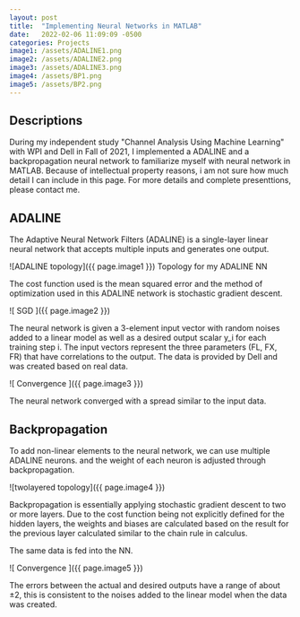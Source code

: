 ```yaml
---
layout: post
title:  "Implementing Neural Networks in MATLAB"
date:   2022-02-06 11:09:09 -0500
categories: Projects
image1: /assets/ADALINE1.png
image2: /assets/ADALINE2.png
image3: /assets/ADALINE3.png
image4: /assets/BP1.png
image5: /assets/BP2.png
---
```


## Descriptions
During my independent study "Channel Analysis Using Machine Learning" with WPI and Dell in Fall of 2021, I implemented a ADALINE and a backpropagation neural network to familiarize myself with neural network in MATLAB. Because of intellectual property reasons, i am not sure how much detail I can include in this page. For more details and complete presenttions, please contact me.

## ADALINE
The Adaptive Neural Network Filters (ADALINE) is a single-layer linear neural network that accepts multiple inputs and generates one output. 

![ADALINE topology]({{ page.image1 }})
Topology for my ADALINE NN

The cost function used is the mean squared error and the method of optimization used in this ADALINE network is stochastic gradient descent. 

![ SGD ]({{ page.image2 }})

The neural network is given a 3-element input vector with random noises added to a linear model as well as a desired output scalar y_i for each training step i. The input vectors represent the three parameters (FL, FX, FR) that have correlations to the output. The data is provided by Dell and was created based on real data.

![ Convergence ]({{ page.image3 }})

The neural network converged with a spread similar to the input data.
 
## Backpropagation

 To add non-linear elements to the neural network, we can use multiple ADALINE neurons. and the weight of each neuron is adjusted through backpropagation.

![twolayered topology]({{ page.image4 }})

Backpropagation is essentially applying stochastic gradient descent to two or more layers. Due to the cost function being not explicitly defined for the hidden layers, the weights and biases are calculated based on the result for the previous layer calculated similar to the chain rule in calculus.

The same data is fed into the NN.

![ Convergence ]({{ page.image5 }})

The errors between the actual and desired outputs have a range of about ±2, this is consistent to the noises added to the linear model when the data was created.
